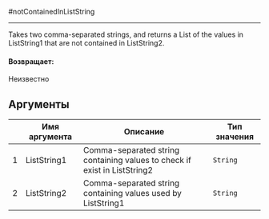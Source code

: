 #notContainedInListString

---

Takes two comma-separated strings, and returns a List of the values in ListString1 that are not contained in ListString2.

#### Возвращает:

Неизвестно

## Аргументы

|  | Имя аргумента | Описание | Тип значения |
| --- | --- | --- | --- |
| 1 | ListString1 | Comma-separated string containing values to check if exist in ListString2 | `String` |
| 2 | ListString2 | Comma-separated string containing values used by ListString1 | `String` |

